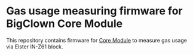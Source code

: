 # Gas usage measuring firmware for BigClown Core Module

This repository contains firmware for [Core Module](https://shop.bigclown.com/core-module) to measure gas usage via Elster IN-Z61 block.


